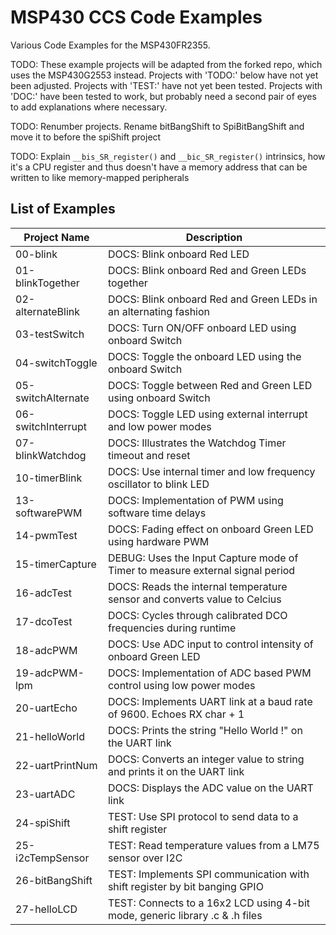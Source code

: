 # MSP430 CCS Code Examples
Various Code Examples for the MSP430FR2355.

TODO: These example projects will be adapted from the forked repo, which uses the MSP430G2553 instead. Projects with 'TODO:' below have not yet been adjusted. Projects with 'TEST:' have not yet been tested. Projects with 'DOC:' have been tested to work, but probably need a second pair of eyes to add explanations where necessary. 

TODO: Renumber projects. Rename bitBangShift to SpiBitBangShift and move it to before the spiShift project

TODO: Explain `__bis_SR_register()` and `__bic_SR_register()` intrinsics, how it's a CPU register and thus doesn't have a memory address that can be written to like memory-mapped peripherals

## List of Examples
| Project Name          | Description   |
| ----------------------|---------------|
| 00-blink              | DOCS: Blink onboard Red LED
| 01-blinkTogether      | DOCS: Blink onboard Red and Green LEDs together
| 02-alternateBlink     | DOCS: Blink onboard Red and Green LEDs in an alternating fashion
| 03-testSwitch         | DOCS: Turn ON/OFF onboard LED using onboard Switch
| 04-switchToggle       | DOCS: Toggle the onboard LED using the onboard Switch
| 05-switchAlternate    | DOCS: Toggle between Red and Green LED using onboard Switch
| 06-switchInterrupt    | DOCS: Toggle LED using external interrupt and low power modes 
| 07-blinkWatchdog      | DOCS: Illustrates the Watchdog Timer timeout and reset 
| 10-timerBlink         | DOCS: Use internal timer and low frequency oscillator to blink LED
| 13-softwarePWM        | DOCS: Implementation of PWM using software time delays
| 14-pwmTest            | DOCS: Fading effect on onboard Green LED using hardware PWM
| 15-timerCapture       | DEBUG: Uses the Input Capture mode of Timer to measure external signal period
| 16-adcTest            | DOCS: Reads the internal temperature sensor and converts value to Celcius
| 17-dcoTest            | DOCS: Cycles through calibrated DCO frequencies during runtime
| 18-adcPWM             | DOCS: Use ADC input to control intensity of onboard Green LED
| 19-adcPWM-lpm         | DOCS: Implementation of ADC based PWM control using low power modes
| 20-uartEcho           | DOCS: Implements UART link at a baud rate of 9600. Echoes RX char + 1
| 21-helloWorld         | DOCS: Prints the string "Hello World !" on the UART link
| 22-uartPrintNum       | DOCS: Converts an integer value to string and prints it on the UART link
| 23-uartADC            | DOCS: Displays the ADC value on the UART link
| 24-spiShift           | TEST: Use SPI protocol to send data to a shift register
| 25-i2cTempSensor      | TEST: Read temperature values from a LM75 sensor over I2C
| 26-bitBangShift       | TEST: Implements SPI communication with shift register by bit banging GPIO
| 27-helloLCD           | TEST: Connects to a 16x2 LCD using 4-bit mode, generic library .c & .h files
